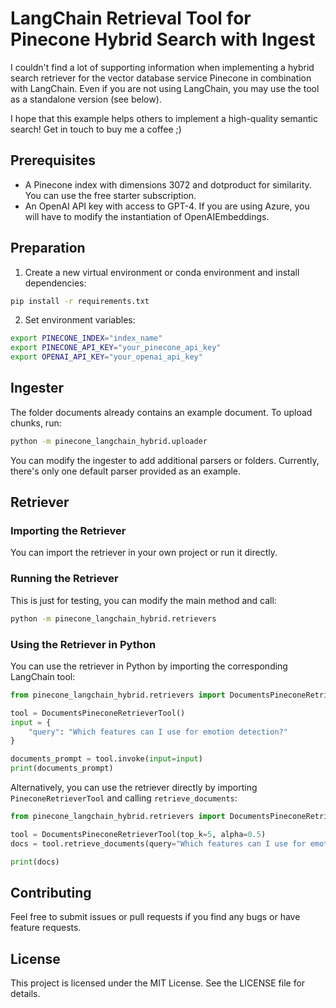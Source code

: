 # LangChain Retrieval Tool for Pinecone Hybrid Search with Ingest

I couldn't find a lot of supporting information when implementing a hybrid search retriever for the vector database service Pinecone in combination with LangChain. Even if you are not using LangChain, you may use the tool as a standalone version (see below). 

I hope that this example helps others to implement a high-quality semantic search! Get in touch to buy me a coffee ;) 

## Prerequisites

- A Pinecone index with dimensions 3072 and dotproduct for similarity. You can use the free starter subscription.
- An OpenAI API key with access to GPT-4. If you are using Azure, you will have to modify the instantiation of OpenAIEmbeddings.

## Preparation

1. Create a new virtual environment or conda environment and install dependencies:

```sh
pip install -r requirements.txt
```

2. Set environment variables:

```sh
export PINECONE_INDEX="index_name"
export PINECONE_API_KEY="your_pinecone_api_key"
export OPENAI_API_KEY="your_openai_api_key"
```

## Ingester

The folder documents already contains an example document. To upload chunks, run: 

```sh
python -m pinecone_langchain_hybrid.uploader
```

You can modify the ingester to add additional parsers or folders. Currently, there's only one default parser provided as an example.

## Retriever

### Importing the Retriever

You can import the retriever in your own project or run it directly.

### Running the Retriever

This is just for testing, you can modify the main method and call:

```sh
python -m pinecone_langchain_hybrid.retrievers
```

### Using the Retriever in Python

You can use the retriever in Python by importing the corresponding LangChain tool:

```python
from pinecone_langchain_hybrid.retrievers import DocumentsPineconeRetrieverTool

tool = DocumentsPineconeRetrieverTool()
input = {
    "query": "Which features can I use for emotion detection?"
}

documents_prompt = tool.invoke(input=input)
print(documents_prompt)
```

Alternatively, you can use the retriever directly by importing `PineconeRetrieverTool` and calling `retrieve_documents`:

```python
from pinecone_langchain_hybrid.retrievers import DocumentsPineconeRetrieverTool

tool = DocumentsPineconeRetrieverTool(top_k=5, alpha=0.5)
docs = tool.retrieve_documents(query="Which features can I use for emotion detection?")

print(docs)
```

## Contributing

Feel free to submit issues or pull requests if you find any bugs or have feature requests.

## License

This project is licensed under the MIT License. See the LICENSE file for details.